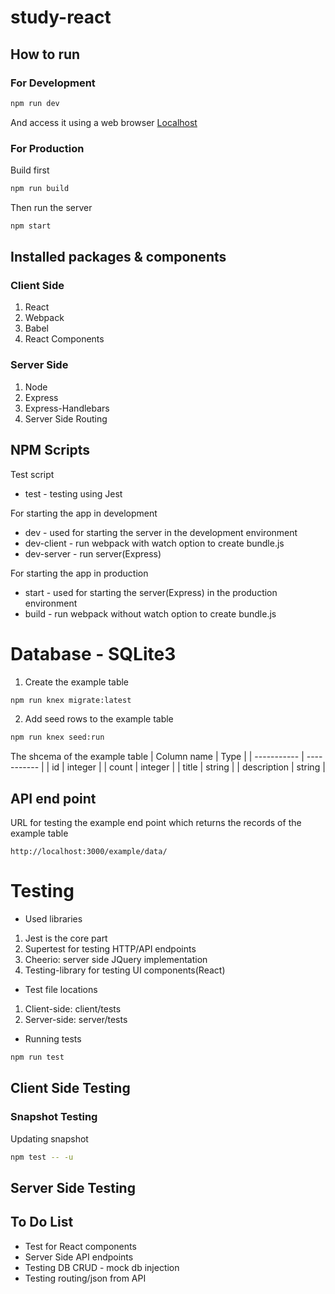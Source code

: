 # study-react

## How to run

### For Development

```sh 
npm run dev
```

And access it using a web browser [Localhost](http://localhost:3000/)

### For Production

Build first 
```sh
npm run build
```
Then run the server
```sh
npm start
```

## Installed packages & components

### Client Side

1. React
1. Webpack
1. Babel
1. React Components

### Server Side

1. Node
1. Express
1. Express-Handlebars
1. Server Side Routing

## NPM Scripts

Test script
* test - testing using Jest
  
For starting the app in development  
* dev - used for starting the server in the development environment  
* dev-client - run webpack with watch option to create bundle.js  
* dev-server - run server(Express)  

For starting the app in production  
* start - used for starting the server(Express) in the production environment  
* build - run webpack without watch option to create bundle.js  

# Database - SQLite3

1. Create the example table
```sh
npm run knex migrate:latest
```
2. Add seed rows to the example table
```sh
npm run knex seed:run
```
The shcema of the example table
| Column name | Type |
| ----------- | ----------- |
| id | integer |
| count | integer |
| title | string |
| description | string |

## API end point

URL for testing the example end point which returns the records of the example table
```
http://localhost:3000/example/data/
```

# Testing

* Used libraries
1. Jest is the core part
1. Supertest for testing HTTP/API endpoints
1. Cheerio: server side JQuery implementation
1. Testing-library for testing UI components(React)
* Test file locations
1. Client-side: client/tests
1. Server-side: server/tests
* Running tests
```sh
npm run test
```
## Client Side Testing
### Snapshot Testing
Updating snapshot

```sh
npm test -- -u
```

## Server Side Testing

## To Do List

* Test for React components
* Server Side API endpoints
* Testing DB CRUD - mock db injection
* Testing routing/json from API 
